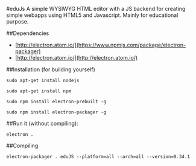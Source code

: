 #eduJs
A simple WYSIWYG HTML editor with a JS backend for creating simple webapps using HTML5 and Javascript. Mainly for educational purpose.

##Dependencies
* [http://electron.atom.io/](https://www.npmjs.com/package/electron-packager)
* [http://electron.atom.io/](http://electron.atom.io/)

##Installation (for building yourself)
```
sudo apt-get install nodejs

sudo apt-get install npm

sudo npm install electron-prebuilt -g

sudo npm install electron-packager -g

```

##Run it (without compiling):
```
electron .
```

##Compiling
```
electron-packager . eduJS --platform=all --arch=all --version=0.34.1
```
